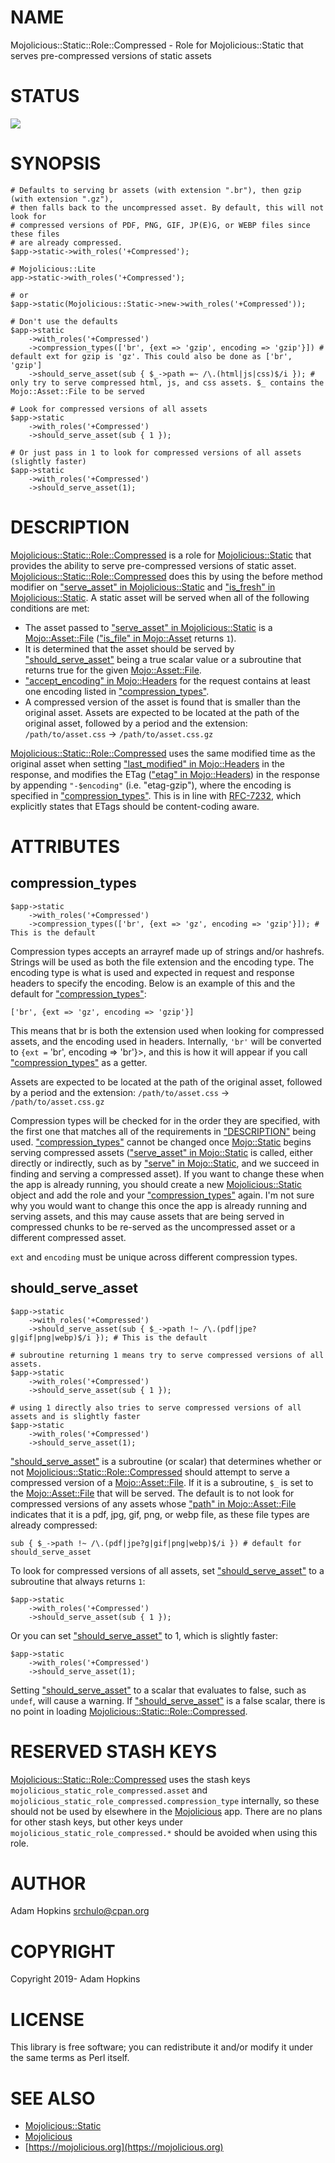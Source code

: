 # NAME

Mojolicious::Static::Role::Compressed - Role for Mojolicious::Static that
serves pre-compressed versions of static assets

# STATUS

<div>
    <a href="https://travis-ci.org/srchulo/Mojolicious-Static-Role-Compressed"><img src="https://travis-ci.org/srchulo/Mojolicious-Static-Role-Compressed.svg?branch=master"></a>
</div>

# SYNOPSIS

    # Defaults to serving br assets (with extension ".br"), then gzip (with extension ".gz"),
    # then falls back to the uncompressed asset. By default, this will not look for
    # compressed versions of PDF, PNG, GIF, JP(E)G, or WEBP files since these files
    # are already compressed.
    $app->static->with_roles('+Compressed');

    # Mojolicious::Lite
    app->static->with_roles('+Compressed');

    # or
    $app->static(Mojolicious::Static->new->with_roles('+Compressed'));

    # Don't use the defaults
    $app->static
        ->with_roles('+Compressed')
        ->compression_types(['br', {ext => 'gzip', encoding => 'gzip'}]) # default ext for gzip is 'gz'. This could also be done as ['br', 'gzip']
        ->should_serve_asset(sub { $_->path =~ /\.(html|js|css)$/i }); # only try to serve compressed html, js, and css assets. $_ contains the Mojo::Asset::File to be served

    # Look for compressed versions of all assets
    $app->static
        ->with_roles('+Compressed')
        ->should_serve_asset(sub { 1 });

    # Or just pass in 1 to look for compressed versions of all assets (slightly faster)
    $app->static
        ->with_roles('+Compressed')
        ->should_serve_asset(1);

# DESCRIPTION

[Mojolicious::Static::Role::Compressed](https://metacpan.org/pod/Mojolicious::Static::Role::Compressed) is a role for [Mojolicious::Static](https://metacpan.org/pod/Mojolicious::Static)
that provides the ability to serve pre-compressed versions of static asset.
[Mojolicious::Static::Role::Compressed](https://metacpan.org/pod/Mojolicious::Static::Role::Compressed) does this by using the before method
modifier on ["serve\_asset" in Mojolicious::Static](https://metacpan.org/pod/Mojolicious::Static#serve_asset) and
["is\_fresh" in Mojolicious::Static](https://metacpan.org/pod/Mojolicious::Static#is_fresh). A static asset will be served when all of the
following conditions are met:

- The asset passed to ["serve\_asset" in Mojolicious::Static](https://metacpan.org/pod/Mojolicious::Static#serve_asset) is a
[Mojo::Asset::File](https://metacpan.org/pod/Mojo::Asset::File) (["is\_file" in Mojo::Asset](https://metacpan.org/pod/Mojo::Asset#is_file) returns `1`).
- It is determined that the asset should be served by ["should\_serve\_asset"](#should_serve_asset)
being a true scalar value or a subroutine that returns true for the given
[Mojo::Asset::File](https://metacpan.org/pod/Mojo::Asset::File).
- ["accept\_encoding" in Mojo::Headers](https://metacpan.org/pod/Mojo::Headers#accept_encoding) for the request contains at least one encoding
listed in ["compression\_types"](#compression_types).
- A compressed version of the asset is found that is smaller than the original
asset. Assets are expected to be located at the path of the original asset,
followed by a period and the extension: `/path/to/asset.css` ->
`/path/to/asset.css.gz`

[Mojolicious::Static::Role::Compressed](https://metacpan.org/pod/Mojolicious::Static::Role::Compressed) uses the same modified time as the
original asset when setting ["last\_modified" in Mojo::Headers](https://metacpan.org/pod/Mojo::Headers#last_modified) in the response, and
modifies the ETag (["etag" in Mojo::Headers](https://metacpan.org/pod/Mojo::Headers#etag)) in the response by appending
`"-$encoding"` (i.e. "etag-gzip"), where the encoding is specified in
["compression\_types"](#compression_types). This is in line with
[RFC-7232](https://tools.ietf.org/html/rfc7232#section-2.3.3), which explicitly
states that ETags should be content-coding aware.

# ATTRIBUTES

## compression\_types

    $app->static
        ->with_roles('+Compressed')
        ->compression_types(['br', {ext => 'gz', encoding => 'gzip'}]); # This is the default

Compression types accepts an arrayref made up of strings and/or hashrefs.
Strings will be used as both the file extension and the encoding type. The
encoding type is what is used and expected in request and response headers to
specify the encoding. Below is an example of this and the default for
["compression\_types"](#compression_types):

    ['br', {ext => 'gz', encoding => 'gzip'}]

This means that br is both the extension used when looking for compressed
assets, and the encoding used in headers. Internally, `'br'` will be converted
to `{ext =` 'br', encoding => 'br'}>, and this is how it will appear if you
call ["compression\_types"](#compression_types) as a getter.

Assets are expected to be located at the path of the original asset, followed
by a period and the extension: `/path/to/asset.css` ->
`/path/to/asset.css.gz`

Compression types will be checked for in the order they are specified, with the
first one that matches all of the requirements in ["DESCRIPTION"](#description) being used.
["compression\_types"](#compression_types) cannot be changed once [Mojo::Static](https://metacpan.org/pod/Mojo::Static) begins serving
compressed assets (["serve\_asset" in Mojo::Static](https://metacpan.org/pod/Mojo::Static#serve_asset) is called, either directly or
indirectly, such as by ["serve" in Mojo::Static](https://metacpan.org/pod/Mojo::Static#serve), and we succeed in finding and
serving a compressed asset). If you want to change these when the app is
already running, you should create a new [Mojolicious::Static](https://metacpan.org/pod/Mojolicious::Static) object and add
the role and your ["compression\_types"](#compression_types) again. I'm not sure why you would want
to change this once the app is already running and serving assets, and this may
cause assets that are being served in compressed chunks to be re-served as the
uncompressed asset or a different compressed asset.

`ext` and `encoding` must be unique across different compression types.

## should\_serve\_asset

    $app->static
        ->with_roles('+Compressed')
        ->should_serve_asset(sub { $_->path !~ /\.(pdf|jpe?g|gif|png|webp)$/i }); # This is the default

    # subroutine returning 1 means try to serve compressed versions of all assets.
    $app->static
        ->with_roles('+Compressed')
        ->should_serve_asset(sub { 1 });

    # using 1 directly also tries to serve compressed versions of all assets and is slightly faster
    $app->static
        ->with_roles('+Compressed')
        ->should_serve_asset(1);

["should\_serve\_asset"](#should_serve_asset) is a subroutine (or scalar) that determines whether or
not [Mojolicious::Static::Role::Compressed](https://metacpan.org/pod/Mojolicious::Static::Role::Compressed) should attempt to serve a
compressed version of a [Mojo::Asset::File](https://metacpan.org/pod/Mojo::Asset::File). If it is a subroutine, `$_` is
set to the [Mojo::Asset::File](https://metacpan.org/pod/Mojo::Asset::File) that will be served. The default is to not look
for compressed versions of any assets whose ["path" in Mojo::Asset::File](https://metacpan.org/pod/Mojo::Asset::File#path) indicates
that it is a pdf, jpg, gif, png, or webp file, as these file types are already
compressed:

    sub { $_->path !~ /\.(pdf|jpe?g|gif|png|webp)$/i }) # default for should_serve_asset

To look for compressed versions of all assets, set ["should\_serve\_asset"](#should_serve_asset) to a
subroutine that always returns `1`:

    $app->static
        ->with_roles('+Compressed')
        ->should_serve_asset(sub { 1 });

Or you can set ["should\_serve\_asset"](#should_serve_asset) to 1, which is slightly faster:

    $app->static
        ->with_roles('+Compressed')
        ->should_serve_asset(1);

Setting ["should\_serve\_asset"](#should_serve_asset) to a scalar that evaluates to false, such as
`undef`, will cause a warning. If ["should\_serve\_asset"](#should_serve_asset) is a false scalar,
there is no point in loading [Mojolicious::Static::Role::Compressed](https://metacpan.org/pod/Mojolicious::Static::Role::Compressed).

# RESERVED STASH KEYS

[Mojolicious::Static::Role::Compressed](https://metacpan.org/pod/Mojolicious::Static::Role::Compressed) uses the stash keys
`mojolicious_static_role_compressed.asset` and
`mojolicious_static_role_compressed.compression_type` internally, so these
should not be used by elsewhere in the [Mojolicious](https://metacpan.org/pod/Mojolicious) app. There are no plans
for other stash keys, but other keys under
`mojolicious_static_role_compressed.*` should be avoided when using this role.

# AUTHOR

Adam Hopkins <srchulo@cpan.org>

# COPYRIGHT

Copyright 2019- Adam Hopkins

# LICENSE

This library is free software; you can redistribute it and/or modify it under
the same terms as Perl itself.

# SEE ALSO

- [Mojolicious::Static](https://metacpan.org/pod/Mojolicious::Static)
- [Mojolicious](https://metacpan.org/pod/Mojolicious)
- [https://mojolicious.org](https://mojolicious.org)
